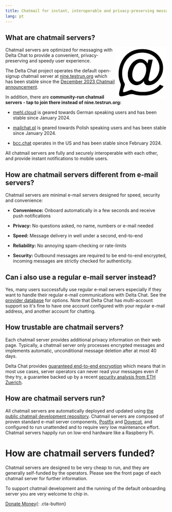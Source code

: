 ```yaml
---
title: Chatmail for instant, interoperable and privacy-preserving messaging
lang: pt
---
```



## What are chatmail servers?

<img alt="Chatmail logo" src="../assets/logos/chatmail.svg" width="160" style="float:right;" />

Chatmail servers are optimized for messaging with Delta Chat
to provide a convenient, privacy-preserving and speedy user experience.

The Delta Chat project operates the default open-signup chatmail server
at [nine.testrun.org](https://nine.testrun.org)
which has been stable since the [December 2023 Chatmail announcement](https://delta.chat/en/2023-12-13-chatmail).

In addition, there are **community-run chatmail servers - tap to join there instead of nine.testrun.org:**

- [mehl.cloud](https://mehl.cloud) is geared towards German speaking
  users and has been stable since January 2024.

- [mailchat.pl](https://mailchat.pl) is geared towards Polish speaking
  users and has been stable since January 2024.

- [bcc.chat](https://bcc.chat) operates in the US and has been
  stable since February 2024.

All chatmail servers are fully and securely interoperable with each other,
and provide instant notifications to mobile users.


## How are chatmail servers different from e-mail servers?

Chatmail servers are minimal e-mail servers designed for speed, security and convenience:

- **Convenience:** Onboard automatically in a few seconds and receive push notifications

- **Privacy:** No questions asked, no name, numbers or e-mail needed

- **Speed:** Message delivery in well under a second, end-to-end

- **Reliability:** No annoying spam-checking or rate-limits

- **Security:** Outbound messages are required to be end-to-end encrypted,
  incoming messages are strictly checked for authenticity.


## Can i also use a regular e-mail server instead?

Yes, many users successfully use regular e-mail servers
especially if they want to handle their regular e-mail communications with Delta Chat.
See the [provider database](https://providers.delta.chat) for options.
Note that Delta Chat has multi-account support so
it's fine to have one account configured with your regular e-mail address,
and another account for chatting.


## How trustable are chatmail servers?

Each chatmail server provides additional privacy information on their web page.
Typically, a chatmail server only processes encrypted messages and
implements automatic, unconditional message deletion after at most 40 days.

Delta Chat provides [guaranteed end-to-end encryption](https://delta.chat/en/2023-11-23-jumbo-42)
which means that in most use cases, server operators can never read your messages even if they try,
a guarantee backed up by a recent [security analysis from ETH Zuerich](https://delta.chat/en/2024-03-25-crypto-analysis-securejoin).


## How are chatmail servers run?

All chatmail servers are automatically deployed and updated using
[the public chatmail development repository](https://github.com/deltachat/chatmail).
Chatmail servers are composed of proven standard e-mail server components,
[Postfix](https://postfix.org) and [Dovecot](https://dovecot.org),
and configured to run unattended and to require very low maintenance effort.
Chatmail servers happily run on low-end hardware like a Raspberry Pi.


# How are chatmail servers funded?

Chatmail servers are designed to be very cheap to run,
and they are generally self-funded by the operators.
Please see the front page of each chatmail server for further information.

To support chatmail development and the running of the default onboarding server
you are very welcome to chip in.

[Donate Money](donate){: .cta-button}
